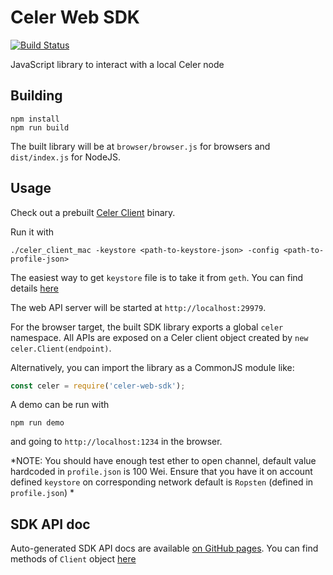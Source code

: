 # Celer Web SDK

[![Build Status](https://travis-ci.com/celer-network/Celer-Web-SDK.svg?token=DvaxasPgAzCzksHzA2ct&branch=master)](https://travis-ci.com/celer-network/Celer-Web-SDK)

JavaScript library to interact with a local Celer node

## Building

```
npm install
npm run build
```

The built library will be at `browser/browser.js` for browsers and
`dist/index.js` for NodeJS.

## Usage

Check out a prebuilt [Celer Client](https://github.com/celer-network/celer-client) binary.

Run it with

```
./celer_client_mac -keystore <path-to-keystore-json> -config <path-to-profile-json>
```

The easiest way to get `keystore` file is to take it from `geth`. You can find details [here](https://medium.com/@julien.maffre/what-is-an-ethereum-keystore-file-86c8c5917b97)

The web API server will be started at `http://localhost:29979`.

For the browser target, the built SDK library exports a global `celer`
namespace. All APIs are exposed on a Celer client object created by
`new celer.Client(endpoint)`.

Alternatively, you can import the library as a CommonJS module like:

```javascript
const celer = require('celer-web-sdk');
```

A demo can be run with

```
npm run demo
```
and going to `http://localhost:1234` in the browser.

*NOTE: You should have enough test ether to open channel, default value hardcoded in `profile.json` is 100 Wei. Ensure that you have it on account defined `keystore` on corresponding network default is `Ropsten` (defined in `profile.json`) *

## SDK API doc
Auto-generated SDK API docs are available [on GitHub pages](https://celer-network.github.io/Celer-Web-SDK/index.html).
You can find methods of `Client` object [here](https://celer-network.github.io/Celer-Web-SDK/classes/_client_.client.html)  

